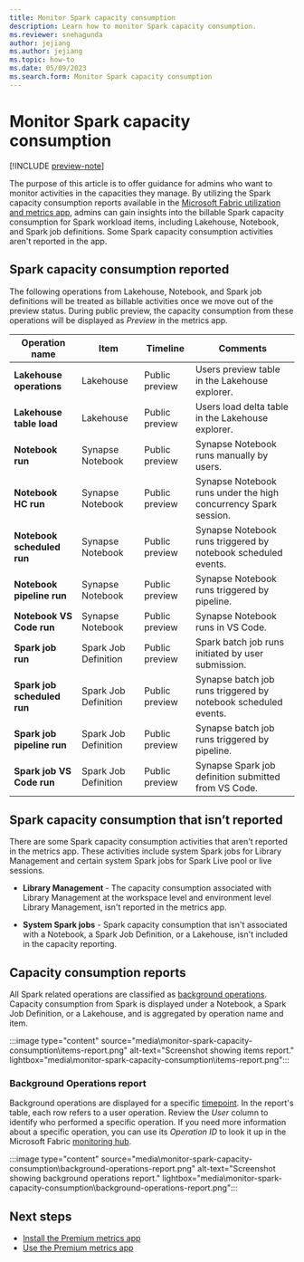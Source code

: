 ```yaml
---
title: Monitor Spark capacity consumption
description: Learn how to monitor Spark capacity consumption.
ms.reviewer: snehagunda
author: jejiang
ms.author: jejiang
ms.topic: how-to 
ms.date: 05/09/2023
ms.search.form: Monitor Spark capacity consumption
---
```


# Monitor Spark capacity consumption

[!INCLUDE [preview-note](../includes/preview-note.md)]

The purpose of this article is to offer guidance for admins who want to monitor activities in the capacities they manage. By utilizing the Spark capacity consumption reports available in the [Microsoft Fabric utilization and metrics app](../enterprise/metrics-app.md), admins can gain insights into the billable Spark capacity consumption for Spark workload items, including Lakehouse, Notebook, and Spark job definitions. Some Spark capacity consumption activities aren't reported in the app.

## Spark capacity consumption reported 

The following operations from Lakehouse, Notebook, and Spark job definitions will be treated as billable activities once we move out of the preview status. During public preview, the capacity consumption from these operations will be displayed as *Preview* in the metrics app.

| Operation name | Item | Timeline | Comments |
|--|--|--|--|
| **Lakehouse operations** | Lakehouse | Public preview | Users preview table in the Lakehouse explorer. |
| **Lakehouse table load** | Lakehouse | Public preview | Users load delta table in the Lakehouse explorer. |
| **Notebook run** | Synapse Notebook | Public preview | Synapse Notebook runs manually by users. |
| **Notebook HC run** | Synapse Notebook | Public preview | Synapse Notebook runs under the high concurrency Spark session. |
| **Notebook scheduled run** | Synapse Notebook | Public preview | Synapse Notebook runs triggered by notebook scheduled events. |
| **Notebook pipeline run** | Synapse Notebook | Public preview | Synapse Notebook runs triggered by pipeline. |
| **Notebook VS Code run** | Synapse Notebook | Public preview | Synapse Notebook runs in VS Code. |
| **Spark job run** | Spark Job Definition | Public preview | Spark batch job runs initiated by user submission. |
| **Spark job scheduled run** | Spark Job Definition | Public preview | Synapse batch job runs triggered by notebook scheduled events. |
| **Spark job pipeline run** | Spark Job Definition | Public preview | Synapse batch job runs triggered by pipeline. |
| **Spark job VS Code run** | Spark Job Definition | Public preview | Synapse Spark job definition submitted from VS Code. |

## Spark capacity consumption that isn’t reported

There are some Spark capacity consumption activities that aren't reported in the metrics app. These activities include system Spark jobs for Library Management and certain system Spark jobs for Spark Live pool or live sessions.

* **Library Management** - The capacity consumption associated with Library Management at the workspace level and environment level Library Management, isn't reported in the metrics app.

* **System Spark jobs** - Spark capacity consumption that isn't associated with a Notebook, a Spark Job Definition, or a Lakehouse, isn't included in the capacity reporting.

## Capacity consumption reports

All Spark related operations are classified as [background operations](/power-bi/enterprise/service-premium-smoothing). Capacity consumption from Spark is displayed under a Notebook, a Spark Job Definition, or a Lakehouse, and is aggregated by operation name and item.

:::image type="content" source="media\monitor-spark-capacity-consumption\items-report.png" alt-text="Screenshot showing items report." lightbox="media\monitor-spark-capacity-consumption\items-report.png":::

### Background Operations report

Background operations are displayed for a specific [timepoint](../enterprise/metrics-app-timepoint-page.md). In the report's table, each row refers to a user operation. Review the *User* column to identify who performed a specific operation. If you need more information about a specific operation, you can use its *Operation ID* to look it up in the Microsoft Fabric [monitoring hub](../admin/monitoring-hub.md).

:::image type="content" source="media\monitor-spark-capacity-consumption\background-operations-report.png" alt-text="Screenshot showing background operations report." lightbox="media\monitor-spark-capacity-consumption\background-operations-report.png":::

## Next steps 

- [Install the Premium metrics app](/power-bi/enterprise/service-premium-install-app)
- [Use the Premium metrics app](/power-bi/enterprise/service-premium-metrics-app)

